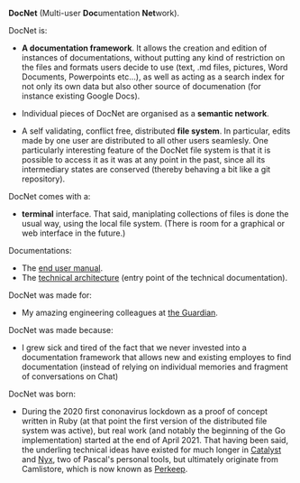 **DocNet** (Multi-user **Doc**umentation **Net**work).

DocNet is: 

- **A documentation framework**. It allows the creation and edition of instances of documentations, without putting any kind of restriction on the files and formats users decide to use (text, .md files, pictures, Word Documents, Powerpoints etc...), as well as acting as a search index for not only its own data but also other source of documenation (for instance existing Google Docs).

- Individual pieces of DocNet are organised as a **semantic network**.

- A self validating, conflict free, distributed **file system**. In particular, edits made by one user are distributed to all other users seamlesly. One particularly interesting feature of the DocNet file system is that it is possible to access it as it was at any point in the past, since all its intermediary states are conserved (thereby behaving a bit like a git repository).

DocNet comes with a: 

- **terminal** interface. That said, maniplating collections of files is done the usual way, using the local file system. (There is room for a graphical or web interface in the future.)

Documentations:

- The [end user manual](documentation/End-User-Manual.md).
- The [technical architecture](documentation/Technical-Architecture.md) (entry point of the technical documentation).

DocNet was made for:

- My amazing engineering colleagues at [the Guardian](https://github.com/guardian). 

DocNet was made because:

- I grew sick and tired of the fact that we never invested into a documentation framework that allows new and existing employes to find documentation (instead of relying on individual memories and fragment of conversations on Chat)

DocNet was born:

- During the 2020 first cononavirus lockdown as a proof of concept written in Ruby (at that point the first version of the distributed file system was active), but real work (and notably the beginning of the Go implementation) started at the end of April 2021. That having been said, the underling technical ideas have existed for much longer in [Catalyst](https://github.com/shtukas/catalyst) and [Nyx](https://github.com/shtukas/nyx), two of Pascal's personal tools, but ultimately originate from Camlistore, which is now known as [Perkeep](https://perkeep.org).

